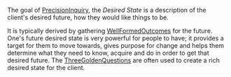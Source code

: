 <div id="wikitext">

<span id="excerpt"></span> The goal of <span
class="wikiword">[PrecisionInquiry](http://wiki.tamouse.org?n=Consulting.PrecisionInquiry?action=print)</span>,
the *Desired State* is a description of the client's desired future, how
they would like things to be. <span id="excertend"></span>

It is typically derived by gathering <span
class="wikiword">[WellFormedOutcomes](http://wiki.tamouse.org?n=Consulting.WellFormedOutcomes?action=print)</span>
for the future. One's future desired state is very powerful for people
to have; it provides a target for them to move towards, gives purpose
for change and helps them determine what they need to know, acquire and
do in order to get that desired future. The <span
class="wikiword">[ThreeGoldenQuestions](http://wiki.tamouse.org?n=Consulting.ThreeGoldenQuestions?action=print)</span>
are often used to create a rich desired state for the client.

<div class="vspace">

</div>

</div>
